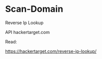 # Scan-Domain
Reverse Ip Lookup

API hackertarget.com

Read:

https://hackertarget.com/reverse-ip-lookup/
